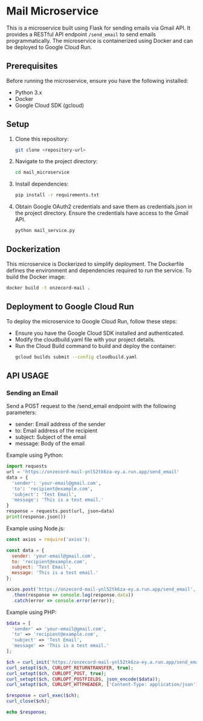 # Mail Microservice

This is a microservice built using Flask for sending emails via Gmail API. It provides a RESTful API endpoint `/send_email` to send emails programmatically. The microservice is containerized using Docker and can be deployed to Google Cloud Run.

## Prerequisites

Before running the microservice, ensure you have the following installed:

- Python 3.x
- Docker
- Google Cloud SDK (gcloud)

## Setup

1. Clone this repository:

   ```bash
   git clone <repository-url>
2. Navigate to the project directory:
   ```bash
   cd mail_microservice
3. Install dependencies:

   ```bash
   pip install -r requirements.txt
4. Obtain Google OAuth2 credentials and save them as credentials.json in the project directory. Ensure the credentials have access to the Gmail API.

   ```bash
   python mail_service.py
## Dockerization

This microservice is Dockerized to simplify deployment. The Dockerfile defines the environment and dependencies required to run the service. To build the Docker image:

   ```bash
   docker build -t onzecord-mail .
   ```

## Deployment to Google Cloud Run
To deploy the microservice to Google Cloud Run, follow these steps:

- Ensure you have the Google Cloud SDK installed and authenticated.
- Modify the cloudbuild.yaml file with your project details.
- Run the Cloud Build command to build and deploy the container:
  ```bash
  gcloud builds submit --config cloudbuild.yaml
  ```
## API USAGE

### Sending an Email
Send a POST request to the /send_email endpoint with the following parameters:

- sender: Email address of the sender
- to: Email address of the recipient
- subject: Subject of the email
- message: Body of the email

Example using Python:
  ```python
  import requests
  url = 'https://onzecord-mail-ynl52tk6za-ey.a.run.app/send_email'
  data = {
    'sender': 'your-email@gmail.com',
    'to': 'recipient@example.com',
    'subject': 'Test Email',
    'message': 'This is a test email.'
  }
  response = requests.post(url, json=data)
  print(response.json())
  ```
Example using Node.js:
  ```javascript
  const axios = require('axios');

  const data = {
    sender: 'your-email@gmail.com',
    to: 'recipient@example.com',
    subject: 'Test Email',
    message: 'This is a test email.'
  };

  axios.post('https://onzecord-mail-ynl52tk6za-ey.a.run.app/send_email', data)
    .then(response => console.log(response.data))
    .catch(error => console.error(error));
  ```

Example using PHP:
  ```php
  $data = [
    'sender' => 'your-email@gmail.com',
    'to' => 'recipient@example.com',
    'subject' => 'Test Email',
    'message' => 'This is a test email.'
];

$ch = curl_init('https://onzecord-mail-ynl52tk6za-ey.a.run.app/send_email');
curl_setopt($ch, CURLOPT_RETURNTRANSFER, true);
curl_setopt($ch, CURLOPT_POST, true);
curl_setopt($ch, CURLOPT_POSTFIELDS, json_encode($data));
curl_setopt($ch, CURLOPT_HTTPHEADER, ['Content-Type: application/json']);

$response = curl_exec($ch);
curl_close($ch);

echo $response;
  ```